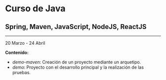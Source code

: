 # Curso de Java
## Spring, Maven, JavaScript, NodeJS, ReactJS

---
20 Marzo - 24 Abril

**Contenido:**
* *demo-maven*: Creación de un proyecto mediante un arquetipo.
* *demo*: Proyecto con el desarrollo principal y la realización de las pruebas.
